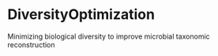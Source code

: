 # DiversityOptimization
Minimizing biological diversity to improve microbial taxonomic reconstruction
